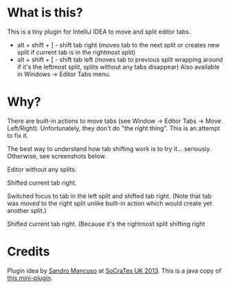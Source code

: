 What is this?
====
This is a tiny plugin for IntelliJ IDEA to move and split editor tabs.
 - alt + shift + \] - shift tab right
 (moves tab to the next split or creates new split if current tab is in the rightmost split)
 - alt + shift + \[ - shift tab left
 (moves tab to previous split wrapping around if it's the leftmost split, splits without any tabs disappear)
Also available in Windows -> Editor Tabs menu.


Why?
====
There are built-in actions to move tabs (see Window -> Editor Tabs -> Move Left/Right).
Unfortunately, they don't do "the right thing". This is an attempt to fix it.

The best way to understand how tab shifting work is to try it... seriously.
Otherwise, see screenshots below.

Editor without any splits.
<img src="https://github.com/dkandalov/tab-shift/master/screenshot0.png" alt="" title="" align="center"/>

Shifted current tab right.
<img src="https://github.com/dkandalov/tab-shift/master/screenshot1.png" alt="" title="" align="center"/>

Switched focus to tab in the left split and shifted tab right.
(Note that tab was *moved* to the right split unlike built-in action which would create yet another split.)
<img src="https://github.com/dkandalov/tab-shift/master/screenshot2.png" alt="" title="" align="center"/>

Shifted current tab right.
(Because it's the rightmost split shifting right
<img src="https://github.com/dkandalov/tab-shift/master/screenshot3.png" alt="" title="" align="center"/>


Credits
====
Plugin idea by [Sandro Mancuso](https://twitter.com/sandromancuso) at [SoCraTes UK 2013](http://socratesuk.org).
This is a java copy of [this mini-plugin](https://gist.github.com/dkandalov/6643735).